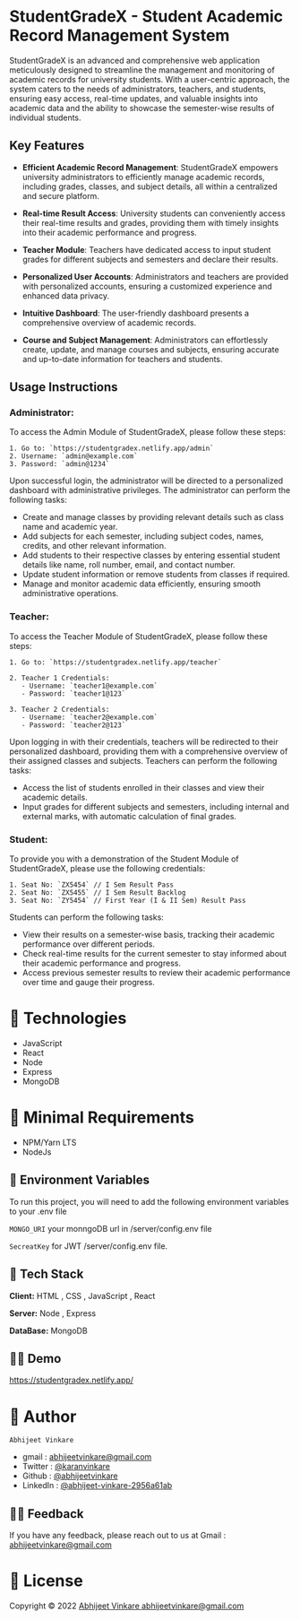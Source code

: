 # StudentGradeX - Student Academic Record Management System

StudentGradeX is an advanced and comprehensive web application meticulously designed to streamline the management and monitoring of academic records for university students. With a user-centric approach, the system caters to the needs of administrators, teachers, and students, ensuring easy access, real-time updates, and valuable insights into academic data and the ability to showcase the semester-wise results of individual students.

## Key Features

- **Efficient Academic Record Management**: StudentGradeX empowers university administrators to efficiently manage academic records, including grades, classes, and subject details, all within a centralized and secure platform.

- **Real-time Result Access**: University students can conveniently access their real-time results and grades, providing them with timely insights into their academic performance and progress.

- **Teacher Module**: Teachers have dedicated access to input student grades for different subjects and semesters and declare their results.

- **Personalized User Accounts**: Administrators and teachers are provided with personalized accounts, ensuring a customized experience and enhanced data privacy.

- **Intuitive Dashboard**: The user-friendly dashboard presents a comprehensive overview of academic records.

- **Course and Subject Management**: Administrators can effortlessly create, update, and manage courses and subjects, ensuring accurate and up-to-date information for teachers and students.

## Usage Instructions

### Administrator:

To access the Admin Module of StudentGradeX, please follow these steps:

```
1. Go to: `https://studentgradex.netlify.app/admin`
2. Username: `admin@example.com`
3. Password: `admin@1234`
```

Upon successful login, the administrator will be directed to a personalized dashboard with administrative privileges. The administrator can perform the following tasks:

- Create and manage classes by providing relevant details such as class name and academic year.
- Add subjects for each semester, including subject codes, names, credits, and other relevant information.
- Add students to their respective classes by entering essential student details like name, roll number, email, and contact number.
- Update student information or remove students from classes if required.
- Manage and monitor academic data efficiently, ensuring smooth administrative operations.

### Teacher:

To access the Teacher Module of StudentGradeX, please follow these steps:

```
1. Go to: `https://studentgradex.netlify.app/teacher`

2. Teacher 1 Credentials:
   - Username: `teacher1@example.com`
   - Password: `teacher1@123`

3. Teacher 2 Credentials:
   - Username: `teacher2@example.com`
   - Password: `teacher2@123`
```

Upon logging in with their credentials, teachers will be redirected to their personalized dashboard, providing them with a comprehensive overview of their assigned classes and subjects. Teachers can perform the following tasks:

- Access the list of students enrolled in their classes and view their academic details.
- Input grades for different subjects and semesters, including internal and external marks, with automatic calculation of final grades.

### Student:

To provide you with a demonstration of the Student Module of StudentGradeX, please use the following credentials:

```
1. Seat No: `ZX5454` // I Sem Result Pass
2. Seat No: `ZX5455` // I Sem Result Backlog
3. Seat No: `ZY5454` // First Year (I & II Sem) Result Pass 
```

Students can perform the following tasks:

- View their results on a semester-wise basis, tracking their academic performance over different periods.
- Check real-time results for the current semester to stay informed about their academic performance and progress.
- Access previous semester results to review their academic performance over time and gauge their progress.  


  
# 🚀 Technologies

- JavaScript
- React
- Node
- Express
- MongoDB



# 🌱 Minimal Requirements

- NPM/Yarn LTS
- NodeJs



## 🌱 Environment Variables

To run this project, you will need to add the following environment variables to your .env file

`MONGO_URI` your monngoDB url in /server/config.env file

`SecreatKey` for JWT /server/config.env file. 



## 💪 Tech Stack

**Client:** HTML , CSS , JavaScript , React 

**Server:** Node , Express

**DataBase:** MongoDB



## 🏄‍♂️ Demo

https://studentgradex.netlify.app/



# 🤵 Author

    Abhijeet Vinkare

- gmail : <abhijeetvinkare@gmail.com>
- Twitter : [@karanvinkare](https://twitter.com/karanvinkare)
- Github : [@abhijeetvinkare](https://github.com/abhijeetvinkare)
- LinkedIn : [@abhijeet-vinkare-2956a61ab](https://linkedin.com/in/abhijeet-vinkare-2956a61ab)


## 👩‍🍳 Feedback

If you have any feedback, please reach out to us at Gmail : abhijeetvinkare@gmail.com



# 🔏 License

Copyright © 2022 [Abhijeet Vinkare <abhijeetvinkare@gmail.com>](https://github.com/abhijeetvinkare)
